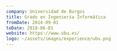 ```yaml
---
company: Universidad de Burgos
title: Grado en Ingeniería Informática
fromDate: 2014-09-01
toDate: 2018-06-01
website: https://www.ubu.es/
logo: ~/assets/images/experience/ubu.png
---
```

